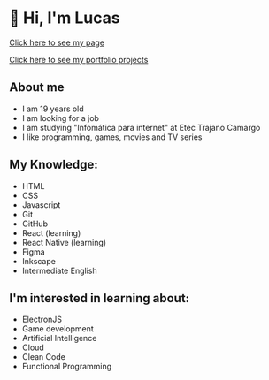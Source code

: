 # 👋 Hi, I'm Lucas

[Click here to see my page](https://lucasregisdemoraes.github.io/)

[Click here to see my portfolio projects](https://lucasregisdemoraes.github.io/pages/projects)

## About me
- I am 19 years old
- I am looking for a job
- I am studying "Infomática para internet" at Etec Trajano Camargo
- I like programming, games, movies and TV series

## My Knowledge:
- HTML
- CSS
- Javascript
- Git
- GitHub
- React (learning)
- React Native (learning)
- Figma
- Inkscape
- Intermediate English

## I'm interested in learning about:
- ElectronJS
- Game development
- Artificial Intelligence
- Cloud
- Clean Code
- Functional Programming
